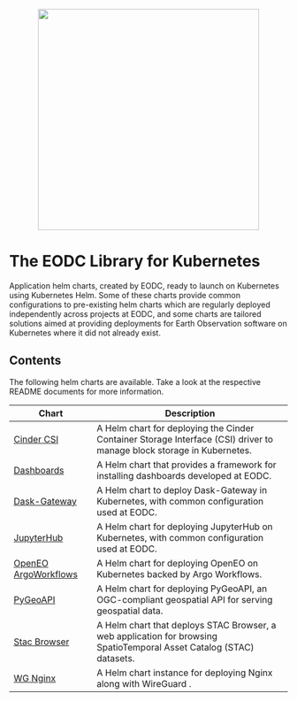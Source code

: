 <p align="center">
    <img width="400px" height=auto src="https://portal.services.eodc.eu/images/eodc-logo-panel3.svg" />
</p>

# The EODC Library for Kubernetes

Application helm charts, created by EODC, ready to launch on Kubernetes using Kubernetes Helm. Some of these charts provide common configurations to pre-existing helm charts which are regularly deployed independently across projects at EODC, and some charts are tailored solutions aimed at providing deployments for Earth Observation software on Kubernetes where it did not already exist.

## Contents

The following helm charts are available. Take a look at the respective README documents for more information.

| Chart                | Description                                                                                                           |
| -------------------- | --------------------------------------------------------------------------------------------------------------------- |
| [Cinder CSI](eodc/cinder-csi/README.md)          | A Helm chart for deploying the Cinder Container Storage Interface (CSI) driver to manage block storage in Kubernetes. |
| [Dashboards](eodc/dashboards/README.md)           | A Helm chart that provides a framework for installing dashboards developed at EODC.                                   |
| [Dask-Gateway](eodc/dask-gateway/README.md)         | A Helm chart to deploy Dask-Gateway in Kubernetes, with common configuration used at EODC.                            |
| [JupyterHub](eodc/jupyterhub/README.md)           | A Helm chart for deploying JupyterHub on Kubernetes, with common configuration used at EODC.                          |
| [OpenEO ArgoWorkflows](eodc/openeo-argo/README.md) | A Helm chart for deploying OpenEO on Kubernetes backed by Argo Workflows.                                             |
| [PyGeoAPI](eodc/pygeoapi/README.md)             | A Helm chart for deploying PyGeoAPI, an OGC-compliant geospatial API for serving geospatial data.                     |
| [Stac Browser](eodc/stac-browser/README.md)         | A Helm chart that deploys STAC Browser, a web application for browsing SpatioTemporal Asset Catalog (STAC) datasets.  |
| [WG Nginx](eodc/wg-nginx/README.md)             | A Helm chart instance for deploying Nginx along with WireGuard .                                                      |
